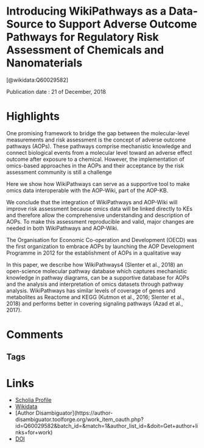
Introducing WikiPathways as a Data-Source to Support Adverse Outcome Pathways for Regulatory Risk Assessment of Chemicals and Nanomaterials
===========================================================================================================================================
  
  [@wikidata:Q60029582]  
  
Publication date : 21 of December, 2018  

# Highlights

One promising framework to bridge the gap between the molecular-level measurements and risk assessment is the concept of adverse outcome pathways (AOPs). These pathways comprise mechanistic knowledge and connect biological events from a molecular level toward an adverse effect outcome after exposure to a chemical. However, the implementation of omics-based approaches in the AOPs and their acceptance by the risk assessment community is still a challenge

Here we show how WikiPathways can serve as a supportive tool to make omics data interoperable with the AOP-Wiki, part of the AOP-KB.

We conclude that the integration of WikiPathways and AOP-Wiki will improve risk assessment because omics data will be linked directly to KEs and therefore allow the comprehensive understanding and description of AOPs. To make this assessment reproducible and valid, major changes are needed in both WikiPathways and AOP-Wiki.

The Organisation for Economic Co-operation and Development (OECD) was the first organization to embrace AOPs by launching the AOP Development Programme in 2012 for the establishment of AOPs in a qualitative way 


In this paper, we describe how WikiPathways4 (Slenter et al., 2018) an open-science molecular pathway database which captures mechanistic knowledge in pathway diagrams, can be a supportive database for AOPs and the analysis and interpretation of omics datasets through pathway analysis. WikiPathways has similar levels of coverage of genes and metabolites as Reactome and KEGG (Kutmon et al., 2016; Slenter et al., 2018) and performs better in covering signaling pathways (Azad et al., 2017). 
# Comments

## Tags

# Links
  
 * [Scholia Profile](https://scholia.toolforge.org/work/Q60029582)  
 * [Wikidata](https://www.wikidata.org/wiki/Q60029582)  
 * [Author Disambiguator](https://author-
disambiguator.toolforge.org/work_item_oauth.php?id=Q60029582&batch_id=&match=1&author_list_id=&doit=Get+author+links+for+work)  
 * [DOI](https://doi.org/10.3389/FGENE.2018.00661)  
